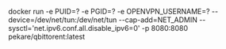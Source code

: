 
docker run -e PUID=? -e PGID=? -e OPENVPN_USERNAME=? --device=/dev/net/tun:/dev/net/tun --cap-add=NET_ADMIN --sysctl='net.ipv6.conf.all.disable_ipv6=0' -p 8080:8080 pekare/qbittorent:latest
